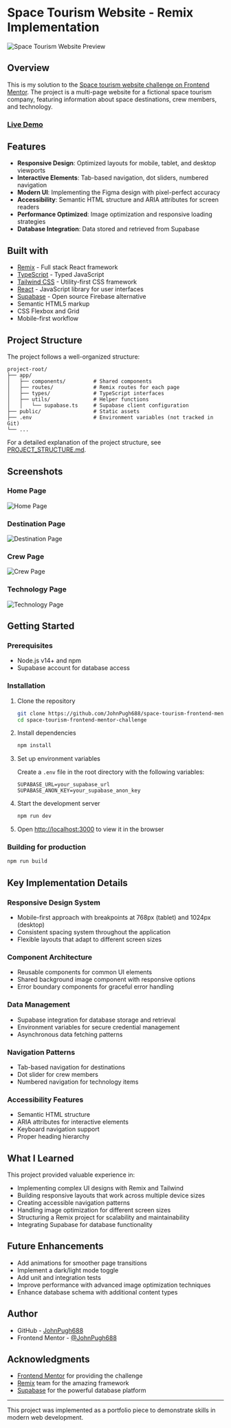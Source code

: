 # Space Tourism Website - Remix Implementation

![Space Tourism Website Preview](https://github.com/JohnPugh688/space-tourism-frontend-mentor-challenge/blob/main/public/preview.jpg?raw=true)

## Overview

This is my solution to the [Space tourism website challenge on Frontend Mentor](https://www.frontendmentor.io/challenges/space-tourism-multipage-website-gRWj1URZ3). The project is a multi-page website for a fictional space tourism company, featuring information about space destinations, crew members, and technology.

### [Live Demo](https://practise-remix-project-3d7gu7bey-johnh4pugh-gmailcoms-projects.vercel.app/)

## Features

- **Responsive Design**: Optimized layouts for mobile, tablet, and desktop viewports
- **Interactive Elements**: Tab-based navigation, dot sliders, numbered navigation
- **Modern UI**: Implementing the Figma design with pixel-perfect accuracy
- **Accessibility**: Semantic HTML structure and ARIA attributes for screen readers
- **Performance Optimized**: Image optimization and responsive loading strategies
- **Database Integration**: Data stored and retrieved from Supabase

## Built with

- [Remix](https://remix.run/) - Full stack React framework
- [TypeScript](https://www.typescriptlang.org/) - Typed JavaScript
- [Tailwind CSS](https://tailwindcss.com/) - Utility-first CSS framework
- [React](https://reactjs.org/) - JavaScript library for user interfaces
- [Supabase](https://supabase.com/) - Open source Firebase alternative
- Semantic HTML5 markup
- CSS Flexbox and Grid
- Mobile-first workflow

## Project Structure

The project follows a well-organized structure:

```
project-root/
├── app/
│   ├── components/         # Shared components
│   ├── routes/             # Remix routes for each page
│   ├── types/              # TypeScript interfaces
│   ├── utils/              # Helper functions
│   │   └── supabase.ts     # Supabase client configuration
├── public/                 # Static assets
├── .env                    # Environment variables (not tracked in Git)
└── ...
```

For a detailed explanation of the project structure, see [PROJECT_STRUCTURE.md](./PROJECT_STRUCTURE.md).

## Screenshots

### Home Page

![Home Page](screenshots/home.webp)

### Destination Page

![Destination Page](screenshots/destination.webp)

### Crew Page

![Crew Page](screenshots/crew.webp)

### Technology Page

![Technology Page](screenshots/technology.webp)

## Getting Started

### Prerequisites

- Node.js v14+ and npm
- Supabase account for database access

### Installation

1. Clone the repository

   ```bash
   git clone https://github.com/JohnPugh688/space-tourism-frontend-mentor-challenge.git
   cd space-tourism-frontend-mentor-challenge
   ```

2. Install dependencies

   ```bash
   npm install
   ```

3. Set up environment variables

   Create a `.env` file in the root directory with the following variables:

   ```
   SUPABASE_URL=your_supabase_url
   SUPABASE_ANON_KEY=your_supabase_anon_key
   ```

4. Start the development server

   ```bash
   npm run dev
   ```

5. Open [http://localhost:3000](http://localhost:3000) to view it in the browser

### Building for production

```bash
npm run build
```

## Key Implementation Details

### Responsive Design System

- Mobile-first approach with breakpoints at 768px (tablet) and 1024px (desktop)
- Consistent spacing system throughout the application
- Flexible layouts that adapt to different screen sizes

### Component Architecture

- Reusable components for common UI elements
- Shared background image component with responsive options
- Error boundary components for graceful error handling

### Data Management

- Supabase integration for database storage and retrieval
- Environment variables for secure credential management
- Asynchronous data fetching patterns

### Navigation Patterns

- Tab-based navigation for destinations
- Dot slider for crew members
- Numbered navigation for technology items

### Accessibility Features

- Semantic HTML structure
- ARIA attributes for interactive elements
- Keyboard navigation support
- Proper heading hierarchy

## What I Learned

This project provided valuable experience in:

- Implementing complex UI designs with Remix and Tailwind
- Building responsive layouts that work across multiple device sizes
- Creating accessible navigation patterns
- Handling image optimization for different screen sizes
- Structuring a Remix project for scalability and maintainability
- Integrating Supabase for database functionality

## Future Enhancements

- Add animations for smoother page transitions
- Implement a dark/light mode toggle
- Add unit and integration tests
- Improve performance with advanced image optimization techniques
- Enhance database schema with additional content types

## Author

- GitHub - [JohnPugh688](https://github.com/JohnPugh688)
- Frontend Mentor - [@JohnPugh688](https://www.frontendmentor.io/profile/JohnPugh688)

## Acknowledgments

- [Frontend Mentor](https://www.frontendmentor.io) for providing the challenge
- [Remix](https://remix.run/) team for the amazing framework
- [Supabase](https://supabase.com/) for the powerful database platform

---

This project was implemented as a portfolio piece to demonstrate skills in modern web development.
